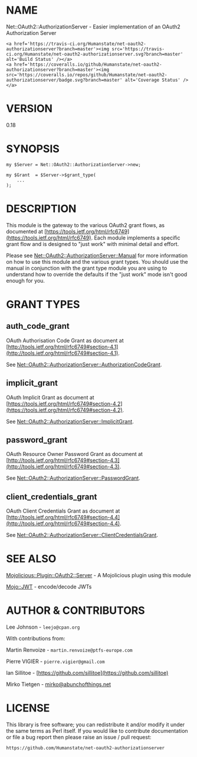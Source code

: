 # NAME

Net::OAuth2::AuthorizationServer - Easier implementation of an OAuth2
Authorization Server

<div>

    <a href='https://travis-ci.org/Humanstate/net-oauth2-authorizationserver?branch=master'><img src='https://travis-ci.org/Humanstate/net-oauth2-authorizationserver.svg?branch=master' alt='Build Status' /></a>
    <a href='https://coveralls.io/github/Humanstate/net-oauth2-authorizationserver?branch=master'><img src='https://coveralls.io/repos/github/Humanstate/net-oauth2-authorizationserver/badge.svg?branch=master' alt='Coverage Status' /></a>
</div>

# VERSION

0.18

# SYNOPSIS

    my $Server = Net::OAuth2::AuthorizationServer->new;

    my $Grant  = $Server->$grant_type(
        ...
    );

# DESCRIPTION

This module is the gateway to the various OAuth2 grant flows, as documented
at [https://tools.ietf.org/html/rfc6749](https://tools.ietf.org/html/rfc6749). Each module implements a specific
grant flow and is designed to "just work" with minimal detail and effort.

Please see [Net::OAuth2::AuthorizationServer::Manual](https://metacpan.org/pod/Net::OAuth2::AuthorizationServer::Manual) for more information
on how to use this module and the various grant types. You should use the manual
in conjunction with the grant type module you are using to understand how to
override the defaults if the "just work" mode isn't good enough for you.

# GRANT TYPES

## auth\_code\_grant

OAuth Authorisation Code Grant as document at [http://tools.ietf.org/html/rfc6749#section-4.1](http://tools.ietf.org/html/rfc6749#section-4.1).

See [Net::OAuth2::AuthorizationServer::AuthorizationCodeGrant](https://metacpan.org/pod/Net::OAuth2::AuthorizationServer::AuthorizationCodeGrant).

## implicit\_grant

OAuth Implicit Grant as document at [https://tools.ietf.org/html/rfc6749#section-4.2](https://tools.ietf.org/html/rfc6749#section-4.2).

See [Net::OAuth2::AuthorizationServer::ImplicitGrant](https://metacpan.org/pod/Net::OAuth2::AuthorizationServer::ImplicitGrant).

## password\_grant

OAuth Resource Owner Password Grant as document at [http://tools.ietf.org/html/rfc6749#section-4.3](http://tools.ietf.org/html/rfc6749#section-4.3).

See [Net::OAuth2::AuthorizationServer::PasswordGrant](https://metacpan.org/pod/Net::OAuth2::AuthorizationServer::PasswordGrant).

## client\_credentials\_grant

OAuth Client Credentials Grant as document at [http://tools.ietf.org/html/rfc6749#section-4.4](http://tools.ietf.org/html/rfc6749#section-4.4).

See [Net::OAuth2::AuthorizationServer::ClientCredentialsGrant](https://metacpan.org/pod/Net::OAuth2::AuthorizationServer::ClientCredentialsGrant).

# SEE ALSO

[Mojolicious::Plugin::OAuth2::Server](https://metacpan.org/pod/Mojolicious::Plugin::OAuth2::Server) - A Mojolicious plugin using this module

[Mojo::JWT](https://metacpan.org/pod/Mojo::JWT) - encode/decode JWTs

# AUTHOR & CONTRIBUTORS

Lee Johnson - `leejo@cpan.org`

With contributions from:

Martin Renvoize - `martin.renvoize@ptfs-europe.com`

Pierre VIGIER - `pierre.vigier@gmail.com`

Ian Sillitoe - [https://github.com/sillitoe](https://github.com/sillitoe)

Mirko Tietgen - [mirko@abunchofthings.net](https://metacpan.org/pod/mirko@abunchofthings.net)

# LICENSE

This library is free software; you can redistribute it and/or modify it under
the same terms as Perl itself. If you would like to contribute documentation
or file a bug report then please raise an issue / pull request:

    https://github.com/Humanstate/net-oauth2-authorizationserver
